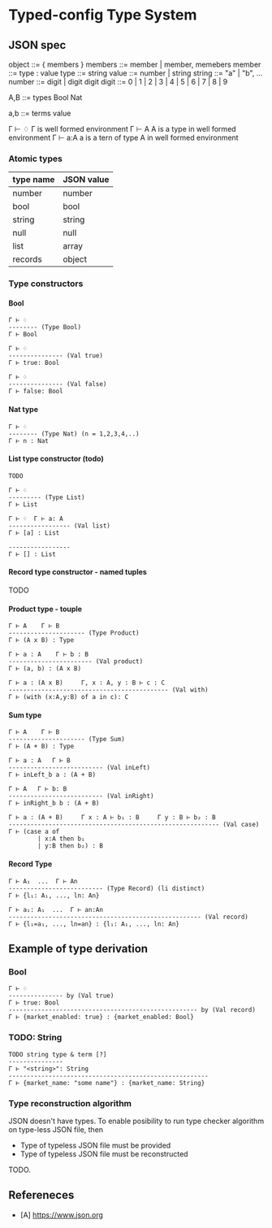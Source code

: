 # Typed-config Type System
## JSON spec

object  ::= { members }
members ::= member | member, memebers
member  ::= type : value
type    ::= string
value   ::= number | string
string  ::= "a" | "b", ...
number  ::= digit | digit digit
digit   ::= 0 | 1 | 2 | 3 | 4 | 5 | 6 | 7 | 8 | 9

A,B ::=                         types
    Bool
    Nat

a,b ::=                         terms
    value

Γ ⊢ ♢       Γ is well formed environment
Γ ⊢ A       A is a type in well formed environment
Γ ⊢ a:A     a is a tern of type A in well formed environment

### Atomic types

| type name | JSON value |
|-----------|------------|
| number    | number     |
| bool      | bool       |
| string    | string     |
| null      | null       |
| list      | array      |
| records   | object     |

### Type constructors
#### Bool

    Γ ⊢ ♢
    -------- (Type Bool)
    Γ ⊢ Bool

    Γ ⊢ ♢
    --------------- (Val true)
    Γ ⊢ true: Bool

    Γ ⊢ ♢
    --------------- (Val false)
    Γ ⊢ false: Bool

#### Nat type

    Γ ⊢ ♢
    -------- (Type Nat) (n = 1,2,3,4,..)
    Γ ⊢ n : Nat

#### List type constructor (todo)

    TODO

    Γ ⊢ ♢
    --------- (Type List)
    Γ ⊢ List

    Γ ⊢ ♢  Γ ⊢ a: A
    ----------------- (Val list)
    Γ ⊢ [a] : List

    -----------------
    Γ ⊢ [] : List

#### Record type constructor - named tuples

TODO

#### Product type - touple

    Γ ⊢ A    Γ ⊢ B
    --------------------- (Type Product)
    Γ ⊢ (A x B) : Type

    Γ ⊢ a : A    Γ ⊢ b : B
    ----------------------- (Val product)
    Γ ⊢ (a, b) : (A x B)

    Γ ⊢ a : (A x B)     Γ, x : A, y : B ⊢ c : C
    -------------------------------------------- (Val with)
    Γ ⊢ (with (x:A,y:B) of a in c): C

#### Sum type

    Γ ⊢ A    Γ ⊢ B
    --------------------- (Type Sum)
    Γ ⊢ (A + B) : Type

    Γ ⊢ a : A   Γ ⊢ B
    -------------------------- (Val inLeft)
    Γ ⊢ inLeft_b a : (A + B)

    Γ ⊢ A   Γ ⊢ b: B
    -------------------------- (Val inRight)
    Γ ⊢ inRight_b b : (A + B)

    Γ ⊢ a : (A + B)     Γ x : A ⊢ b₁ : B     Γ y : B ⊢ b₂ : B
    ---------------------------------------------------------- (Val case)
    Γ ⊢ (case a of
            | x:A then b₁
            | y:B then b₂) : B


#### Record Type

    Γ ⊢ A₁  ...  Γ ⊢ A𝚗
    -------------------------- (Type Record) (l𝚒 distinct)
    Γ ⊢ {l₁: A₁, ..., l𝚗: A𝚗}

    Γ ⊢ a₁: A₁  ...  Γ ⊢ a𝚗:A𝚗
    ----------------------------------------------------- (Val record)
    Γ ⊢ {l₁=a₁, ..., l𝚗=a𝚗} : {l₁: A₁, ..., l𝚗: A𝚗}


## Example of type derivation
### Bool

    Γ ⊢ ♢
    --------------- by (Val true)
    Γ ⊢ true: Bool
    ---------------------------------------------------- by (Val record)
    Γ ⊢ {market_enabled: true} : {market_enabled: Bool}

### TODO: String

    TODO string type & term [?]
    ---------------
    Γ ⊢ "<string>": String
    -------------------------------------------------------
    Γ ⊢ {market_name: "some name"} : {market_name: String}

### Type reconstruction algorithm
JSON doesn't have types.
To enable posibility to run type checker algorithm on type-less JSON file, then
- Type of typeless JSON file must be provided
- Type of typeless JSON file must be reconstructed

TODO.

## Refereneces
- [A] https://www.json.org
